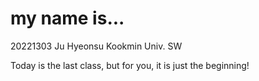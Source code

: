 # my name is...
20221303 Ju Hyeonsu
Kookmin Univ. SW

Today is the last class, but for you, it is just the beginning!
